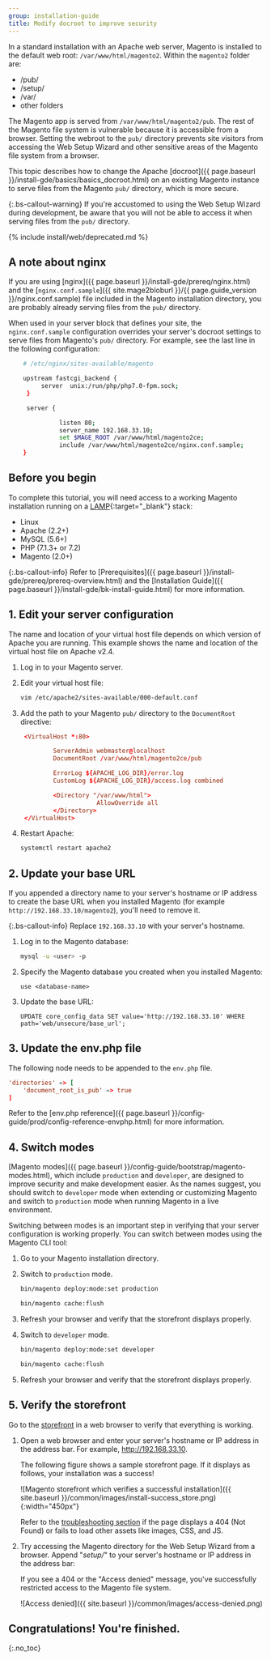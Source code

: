 ```yaml
---
group: installation-guide
title: Modify docroot to improve security
---
```


In a standard installation with an Apache web server, Magento is installed to the default web root: `/var/www/html/magento2`.
Within the `magento2` folder are:

-  /pub/
-  /setup/
-  /var/
-  other folders

The Magento app is served from `/var/www/html/magento2/pub`. The rest of the Magento file system is vulnerable because it is accessible from a browser.
Setting the webroot to the `pub/` directory prevents site visitors from accessing the Web Setup Wizard and other sensitive areas of the Magento file system from a browser.

This topic describes how to change the Apache [docroot]({{ page.baseurl }}/install-gde/basics/basics_docroot.html) on an existing Magento instance to serve files from the Magento `pub/` directory, which is more secure.

{:.bs-callout-warning}
If you're accustomed to using the Web Setup Wizard during development, be aware that you will not be able to access it when serving files from the `pub/` directory.

{% include install/web/deprecated.md %}

## A note about nginx

If you are using [nginx]({{ page.baseurl }}/install-gde/prereq/nginx.html) and the [`nginx.conf.sample`]({{ site.mage2bloburl }}/{{ page.guide_version }}/nginx.conf.sample) file included in the Magento installation directory, you are probably already serving files from the `pub/` directory.

When used in your server block that defines your site, the `nginx.conf.sample` configuration overrides your server's docroot settings to serve files from Magento's `pub/` directory. For example, see the last line in the following configuration:

```bash
    # /etc/nginx/sites-available/magento

    upstream fastcgi_backend {
         server  unix:/run/php/php7.0-fpm.sock;
     }

     server {

              listen 80;
              server_name 192.168.33.10;
              set $MAGE_ROOT /var/www/html/magento2ce;
              include /var/www/html/magento2ce/nginx.conf.sample;
    }
```

## Before you begin

To complete this tutorial, you will need access to a working Magento installation running on a [LAMP](https://en.wikipedia.org/wiki/LAMP_(software_bundle)){:target="_blank"} stack:

-  Linux
-  Apache (2.2+)
-  MySQL (5.6+)
-  PHP (7.1.3+ or 7.2)
-  Magento (2.0+)

{:.bs-callout-info}
Refer to [Prerequisites]({{ page.baseurl }}/install-gde/prereq/prereq-overview.html) and the [Installation Guide]({{ page.baseurl }}/install-gde/bk-install-guide.html) for more information.

## 1. Edit your server configuration

The name and location of your virtual host file depends on which version of Apache you are running. This example shows the name and location of the virtual host file on Apache v2.4.

1. Log in to your Magento server.
1. Edit your virtual host file:

   ```bash
   vim /etc/apache2/sites-available/000-default.conf
   ```

1. Add the path to your Magento `pub/` directory to the `DocumentRoot` directive:

   ```conf
    <VirtualHost *:80>

            ServerAdmin webmaster@localhost
            DocumentRoot /var/www/html/magento2ce/pub

            ErrorLog ${APACHE_LOG_DIR}/error.log
            CustomLog ${APACHE_LOG_DIR}/access.log combined

            <Directory "/var/www/html">
                        AllowOverride all
            </Directory>
    </VirtualHost>
    ```

1. Restart Apache:

   ```bash
   systemctl restart apache2
   ```

## 2. Update your base URL

If you appended a directory name to your server's hostname or IP address to create the base URL when you installed Magento (for example `http://192.168.33.10/magento2`), you'll need to remove it.

 {:.bs-callout-info}
Replace `192.168.33.10` with your server's hostname.

1. Log in to the Magento database:

   ```bash
   mysql -u <user> -p
   ```

1. Specify the Magento database you created when you installed Magento:

   ```shell
   use <database-name>
   ```

1. Update the base URL:

   ```shell
   UPDATE core_config_data SET value='http://192.168.33.10' WHERE path='web/unsecure/base_url';
   ```

## 3. Update the env.php file

The following node needs to be appended to the `env.php` file.

```conf
'directories' => [
    'document_root_is_pub' => true
]
```

Refer to the [env.php reference]({{ page.baseurl }}/config-guide/prod/config-reference-envphp.html) for more information.

## 4. Switch modes

[Magento modes]({{ page.baseurl }}/config-guide/bootstrap/magento-modes.html), which include `production` and `developer`, are designed to improve security and make development easier. As the names suggest, you should switch to `developer` mode when extending or customizing Magento and switch to `production` mode when running Magento in a live environment.

Switching between modes is an important step in verifying that your server configuration is working properly. You can switch between modes using the Magento CLI tool:

1. Go to your Magento installation directory.
1. Switch to `production` mode.

   ```bash
   bin/magento deploy:mode:set production
   ```

   ```bash
   bin/magento cache:flush
   ```

1. Refresh your browser and verify that the storefront displays properly.
1. Switch to `developer` mode.

   ```bash
   bin/magento deploy:mode:set developer
   ```

   ```bash
   bin/magento cache:flush
   ```

1. Refresh your browser and verify that the storefront displays properly.

## 5. Verify the storefront

Go to the [storefront](https://glossary.magento.com/storefront) in a web browser to verify that everything is working.

1. Open a web browser and enter your server's hostname or IP address in the address bar. For example, http://192.168.33.10.

   The following figure shows a sample storefront page. If it displays as follows, your installation was a success!

   ![Magento storefront which verifies a successful installation]({{ site.baseurl }}/common/images/install-success_store.png){:width="450px"}

   Refer to the [troubleshooting section](https://support.magento.com/hc/en-us/articles/360032994352) if the page displays a 404 (Not Found) or fails to load other assets like images, CSS, and JS.

1. Try accessing the Magento directory for the Web Setup Wizard from a browser. Append "_setup/_" to your server's hostname or IP address in the address bar:

   If you see a 404 or the "Access denied" message, you've successfully restricted access to the Magento file system.

   ![Access denied]({{ site.baseurl }}/common/images/access-denied.png)

## Congratulations! You're finished.
{:.no_toc}